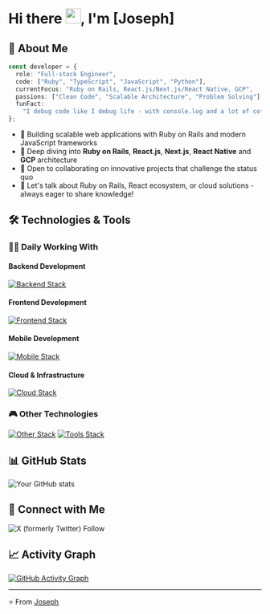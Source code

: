 # Hi there <img src="https://media.giphy.com/media/hvRJCLFzcasrR4ia7z/giphy.gif" width="30px">, I'm [Joseph]

## 💫 About Me

```typescript
const developer = {
  role: "Full-stack Engineer",
  code: ["Ruby", "TypeScript", "JavaScript", "Python"],
  currentFocus: "Ruby on Rails, React.js/Next.js/React Native, GCP",
  passions: ["Clean Code", "Scalable Architecture", "Problem Solving"],
  funFact:
    "I debug code like I debug life - with console.log and a lot of coffee ☕",
};
```

- 🚀 Building scalable web applications with Ruby on Rails and modern JavaScript frameworks
- 🌱 Deep diving into **Ruby on Rails**, **React.js**, **Next.js**, **React Native** and **GCP** architecture
- 👯 Open to collaborating on innovative projects that challenge the status quo
- 💬 Let's talk about Ruby on Rails, React ecosystem, or cloud solutions - always eager to share knowledge!

## 🛠️ Technologies & Tools

### 👨‍💻 Daily Working With

#### Backend Development

[![Backend Stack](https://skillicons.dev/icons?i=ruby,rails,nodejs,express,postgres)](https://skillicons.dev)

#### Frontend Development

[![Frontend Stack](https://skillicons.dev/icons?i=react,astro,nextjs,ts,js,tailwind)](https://skillicons.dev)

#### Mobile Development

[![Mobile Stack](https://skillicons.dev/icons?i=react)](https://reactnative.dev/)

#### Cloud & Infrastructure

[![Cloud Stack](https://skillicons.dev/icons?i=gcp,aws,debian,docker,kubernetes,sentry)](https://skillicons.dev)

### 🎮 Other Technologies

[![Other Stack](https://skillicons.dev/icons?i=nestjs,python,fastapi,cloudflare,workers,bun,linux,neovim)](https://skillicons.dev)
[![Tools Stack](https://skillicons.dev/icons?i=obsidian,prisma,prometheus)](https://skillicons.dev)

## 📊 GitHub Stats

![Your GitHub stats](https://github-readme-stats.vercel.app/api?username=heyjosephme&show_icons=true&theme=radical)

## 🤝 Connect with Me

![X (formerly Twitter) Follow](https://img.shields.io/twitter/follow/heyjosephme)

## 📈 Activity Graph

[![GitHub Activity Graph](https://github-readme-activity-graph.vercel.app/graph?username=heyjosephme&theme=github)](https://github.com/heyjosephme)

---

⭐️ From [Joseph](https://github.com/heyjosephme)
